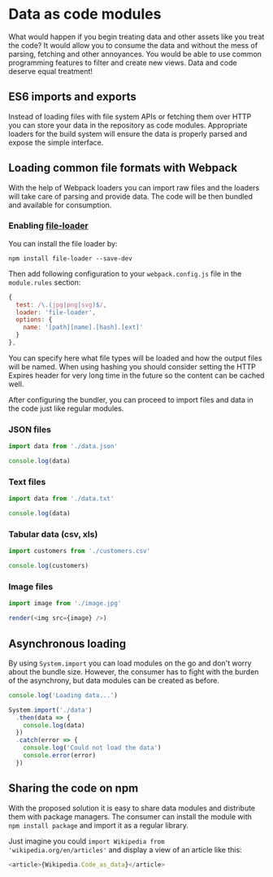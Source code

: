 # Data as code modules

What would happen if you begin treating data and other assets like you treat the code? It would allow you to consume the data and without the mess of parsing, fetching and other annoyances. You would be able to use common programming features to filter and create new views. Data and code deserve equal treatment!

## ES6 imports and exports

Instead of loading files with file system APIs or fetching them over HTTP you can store your data in the repository as code modules. Appropriate loaders for the build system will ensure the data is properly parsed and expose the simple interface.

## Loading common file formats with Webpack

With the help of Webpack loaders you can import raw files and the loaders will take care of parsing and provide data. The code will be then bundled and available for consumption.

### Enabling [file-loader](https://github.com/webpack-contrib/file-loader)

You can install the file loader by:

```
npm install file-loader --save-dev
```

Then add following configuration to your `webpack.config.js` file in the `module.rules` section:

```javascript
{
  test: /\.(jpg|png|svg)$/,
  loader: 'file-loader',
  options: {
    name: '[path][name].[hash].[ext]'
  }
},
```

You can specify here what file types will be loaded and how the output files will be named. When using hashing you should consider setting the HTTP Expires header for very long time in the future so the content can be cached well.

After configuring the bundler, you can proceed to import files and data in the code just like regular modules.

### JSON files

```javascript
import data from './data.json'

console.log(data)
```

### Text files

```javascript
import data from './data.txt'

console.log(data)
```

### Tabular data (csv, xls)

```javascript
import customers from './customers.csv'

console.log(customers)
```

### Image files

```javascript
import image from './image.jpg'

render(<img src={image} />)
```

## Asynchronous loading

By using `System.import` you can load modules on the go and don't worry about the bundle size. However, the consumer has to fight with the burden of the asynchrony, but data modules can be created as before.

```javascript
console.log('Loading data...')

System.import('./data')
  .then(data => {
    console.log(data)
  })
  .catch(error => {
    console.log('Could not load the data')
    console.error(error)
  })
```

## Sharing the code on npm

With the proposed solution it is easy to share data modules and distribute them with package managers. The consumer can install the module with `npm install package` and import it as a regular library.

Just imagine you could `import Wikipedia from 'wikipedia.org/en/articles'` and display a view of an article like this:

```javascript
<article>{Wikipedia.Code_as_data}</article>
```
